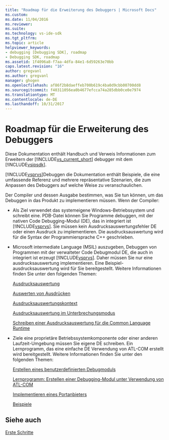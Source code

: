 ```yaml
---
title: "Roadmap für die Erweiterung des Debuggers | Microsoft Docs"
ms.custom: 
ms.date: 11/04/2016
ms.reviewer: 
ms.suite: 
ms.technology: vs-ide-sdk
ms.tgt_pltfrm: 
ms.topic: article
helpviewer_keywords:
- debugging [Debugging SDK], roadmap
- Debugging SDK, roadmap
ms.assetid: 1f4096a8-f7aa-4dfa-84e1-6d59263e70bb
caps.latest.revision: "16"
author: gregvanl
ms.author: gregvanl
manager: ghogen
ms.openlocfilehash: af86f2b8daeffeb700b619c4ba0d9cbb00700dd8
ms.sourcegitcommit: f40311056ea0b4677efcca74a285dbb0ce0e7974
ms.translationtype: MT
ms.contentlocale: de-DE
ms.lasthandoff: 10/31/2017
---
```

# <a name="roadmap-for-extending-the-debugger"></a>Roadmap für die Erweiterung des Debuggers
Diese Dokumentation enthält Handbuch und Verweis Informationen zum Erweitern der [!INCLUDE[vs_current_short](../../code-quality/includes/vs_current_short_md.md)] debugger mit dem [!INCLUDE[vsipsdk](../../extensibility/includes/vsipsdk_md.md)].  
  
 [!INCLUDE[vsprvs](../../code-quality/includes/vsprvs_md.md)]Debuggen die Dokumentation enthält Beispiele, die eine umfassende Referenz und mehrere repräsentative Szenarien, die zum Anpassen des Debuggers auf welche Weise zu veranschaulichen.  
  
 Der Compiler und dessen Ausgabe bestimmen, was Sie tun können, um das Debuggen in das Produkt zu implementieren müssen. Wenn der Compiler:  
  
-   Als Ziel verwendet das systemeigene Windows-Betriebssystem und schreibt eine. PDB-Datei können Sie Programme debuggen, mit der nativen Code Debugging-Modul (DE), das in integriert ist [!INCLUDE[vsprvs](../../code-quality/includes/vsprvs_md.md)]. Sie müssen kein Ausdrucksauswertungsfehler DE oder einen Ausdruck zu implementieren. Die ausdrucksauswertung wird für die Syntax der Programmiersprache C++ geschrieben.  
  
-   Microsoft intermediate Language (MSIL) auszugeben, Debuggen von Programmen mit der verwalteter Code Debugmodul DE, die auch in integriert ist erzeugt [!INCLUDE[vsprvs](../../code-quality/includes/vsprvs_md.md)]. Daher müssen Sie nur eine ausdrucksauswertung implementieren. Eine Beispiel-ausdrucksauswertung wird für Sie bereitgestellt. Weitere Informationen finden Sie unter den folgenden Themen:  
  
     [Ausdrucksauswertung](../../extensibility/debugger/expression-evaluation-visual-studio-debugging-sdk.md)  
  
     [Auswerten von Ausdrücken](../../extensibility/debugger/evaluating-expressions.md)  
  
     [Ausdrucksauswertungskontext](../../extensibility/debugger/expression-evaluation-context.md)  
  
     [Ausdrucksauswertung im Unterbrechungsmodus](../../extensibility/debugger/expression-evaluation-in-break-mode.md)  
  
     [Schreiben einer Ausdrucksauswertung für die Common Language Runtime](../../extensibility/debugger/writing-a-common-language-runtime-expression-evaluator.md)  
  
-   Ziele eine proprietäre Betriebssystemkomponente oder einer anderen Laufzeit-Umgebung müssen Sie eigene DE schreiben. Ein Lernprogramm, das eine einfache DE Verwendung von ATL-COM erstellt wird bereitgestellt. Weitere Informationen finden Sie unter den folgenden Themen:  
  
     [Erstellen eines benutzerdefinierten Debugmoduls](../../extensibility/debugger/creating-a-custom-debug-engine.md)  
  
     [Lernprogramm: Erstellen einer Debugging-Modul unter Verwendung von ATL-COM](http://msdn.microsoft.com/en-us/9097b71e-1fe7-48f7-bc00-009e25940c24)  
  
     [Implementieren eines Portanbieters](../../extensibility/debugger/implementing-a-port-supplier.md)  
  
     [Beispiele](../../extensibility/debugger/visual-studio-debugging-samples.md)  
  
## <a name="see-also"></a>Siehe auch  
 [Erste Schritte](../../extensibility/debugger/getting-started-with-debugger-extensibility.md)